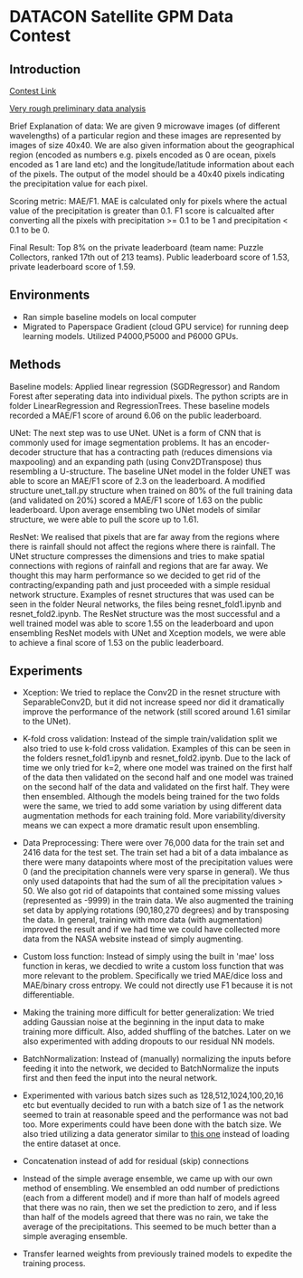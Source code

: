 # DATACON Satellite GPM Data Contest 

## Introduction  
[Contest Link](https://dacon.io/competitions/official/235591/overview/) 


[Very rough preliminary data analysis](https://github.com/iljimae0418/DATACON-Satellite-GPM-Data/blob/master/DACON%20precipitation%20prediction%20contest%20preliminary%20data%20analysis%20%2B%20Simple%20Linear%20Regression.ipynb)

Brief Explanation of data: We are given 9 microwave images (of different wavelengths) of a particular region and these images are represented by images of size 40x40. We are also given information about the geographical region (encoded as numbers e.g. pixels encoded as 0 are ocean, pixels encoded as 1 are land etc) and the longitude/latitude information about each of the pixels. The output of the model should be a 40x40 pixels indicating the precipitation value for each pixel. 

Scoring metric: MAE/F1. MAE is calculated only for pixels where the actual value of the precipitation is greater than 0.1. F1 score is calcualted after converting all the pixels with precipitation >= 0.1 to be 1 and precipitation < 0.1 to be 0. 

Final Result: Top 8% on the private leaderboard (team name: Puzzle Collectors, ranked 17th out of 213 teams). Public leaderboard score of 1.53, private leaderboard score of 1.59. 

## Environments 
- Ran simple baseline models on local computer 
- Migrated to Paperspace Gradient (cloud GPU service) for running deep learning models. Utilized P4000,P5000 and P6000 GPUs. 

## Methods 
Baseline models: Applied linear regression (SGDRegressor) and Random Forest after seperating data into individual pixels. The python scripts are in folder LinearRegression and RegressionTrees. These baseline models recorded a MAE/F1 score of around 6.06 on the public leaderboard. 

UNet: The next step was to use UNet. UNet is a form of CNN that is commonly used for image segmentation problems. It has an encoder-decoder structure that has a contracting path (reduces dimensions via maxpooling) and an expanding path (using Conv2DTranspose) thus resembling a U-structure. The baseline UNet model in the folder UNET was able to score an MAE/F1 score of 2.3 on the leaderboard. A modified structure unet_tall.py structure when trained on 80% of the full training data (and validated on 20%) scored a MAE/F1 score of 1.63 on the public leaderboard. Upon average ensembling two UNet models of similar structure, we were able to pull the score up to 1.61. 

ResNet: We realised that pixels that are far away from the regions where there is rainfall should not affect the regions where there is rainfall. The UNet structure compresses the dimensions and tries to make spatial connections with regions of rainfall and regions that are far away. We thought this may harm performance so we decided to get rid of the contracting/expanding path and just proceeded with a simple residual network structure. Examples of resnet structures that was used can be seen in the folder Neural networks, the files being resnet_fold1.ipynb and resnet_fold2.ipynb. The ResNet structure was the most successful and a well trained model was able to score 1.55 on the leaderboard and upon ensembling ResNet models with UNet and Xception models, we were able to achieve a final score of 1.53 on the public leaderboard. 


## Experiments    
- Xception: We tried to replace the Conv2D in the resnet structure with SeparableConv2D, but it did not increase speed nor did it dramatically improve the performance of the network (still scored around 1.61 similar to the UNet). 

- K-fold cross validation: Instead of the simple train/validation split we also tried to use k-fold cross validation. Examples of this can be seen in the folders resnet_fold1.ipynb and resnet_fold2.ipynb. Due to the lack of time we only tried for k=2, where one model was trained on the first half of the data then validated on the second half and one model was trained on the second half of the data and validated on the first half. They were then ensembled. Although the models being trained for the two folds were the same, we tried to add some variation by using different data augmentation methods for each training fold. More variability/diversity means we can expect a more dramatic result upon ensembling.   

- Data Preprocessing: There were over 76,000 data for the train set and 2416 data for the test set. The train set had a bit of a data imbalance as there were many datapoints where most of the precipitation values were 0 (and the precipitation channels were very sparse in general). We thus only used datapoints that had the sum of all the precipitation values > 50. We also got rid of datapoints that contained some missing values (represented as -9999) in the train data. We also augmented the training set data by applying rotations (90,180,270 degrees) and by transposing the data. In general, training with more data (with augmentation) improved the result and if we had time we could have collected more data from the NASA website instead of simply augmenting. 

- Custom loss function: Instead of simply using the built in 'mae' loss function in keras, we decdied to write a custom loss function that was more relevant to the problem. Specifically we tried MAE/dice loss and MAE/binary cross entropy. We could not directly use F1 because it is not differentiable. 

- Making the training more difficult for better generalization: We tried adding Gaussian noise at the beginning in the input data to make training more difficult. Also, added shuffling of the batches. Later on we also experimented with adding dropouts to our residual NN models. 

- BatchNormalization: Instead of (manually) normalizing the inputs before feeding it into the network, we decided to BatchNormalize the inputs first and then feed the input into the neural network.

- Experimented with various batch sizes such as 128,512,1024,100,20,16 etc but eventually decided to run with a batch size of 1 as the network seemed to train at reasonable speed and the performance was not bad too. More experiments could have been done with the batch size. We also tried utilizing a data generator similar to [this one](https://www.google.com/search?q=stanford+keras+data+generator&oq=stanford+keras+data+generator&aqs=chrome..69i57j69i64j69i60.6411j0j7&sourceid=chrome&ie=UTF-8) instead of loading the entire dataset at once. 

- Concatenation instead of add for residual (skip) connections 

- Instead of the simple average ensemble, we came up with our own method of ensembling. We ensembled an odd number of predictions (each from a different model) and if more than half of models agreed that there was no rain, then we set the prediction to zero, and if less than half of the models agreed that there was no rain, we take the average of the precipitations. This seemed to be much better than a simple averaging ensemble. 

- Transfer learned weights from previously trained models to expedite the training process.  
